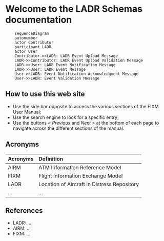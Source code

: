 # Welcome to the LADR Schemas documentation

```mermaid
    sequenceDiagram
    autonumber
    actor Contributor
    participant LADR
    actor User
    Contributor->>LADR: LADR Event Upload Message
    LADR->>Contributor: LADR Event Upload Validation Message
    LADR->>User: LADR Event Notification Message
    LADR->>User: LADR Event Message 
    User->>LADR: Event Notification Acknowledgment Message       
    User->>LADR: Event Validation Message
```

## How to use this web site

- Use the side bar opposite to access the various sections of the FIXM User Manual;
- Use the search engine to look for a specific entry;
- Use the buttons *< Previous* and *Next >* at the bottom of each page to navigate across the different sections of the manual.

## Acronyms

|Acronyms|Definition|
|:-|:--|
|AIRM|ATM Information Reference Model|
|FIXM|Flight Information Exchange Model|
|LADR|Location of Aircraft in Distress Repository|
|...|...|


## References

- LADR: ...
- AIRM: ...
- FIXM: ...
 
